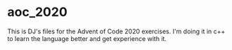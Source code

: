 # aoc_2020
This is DJ's files for the Advent of Code 2020 exercises.  I'm doing it in c++ to learn the language better and get experience with it.
